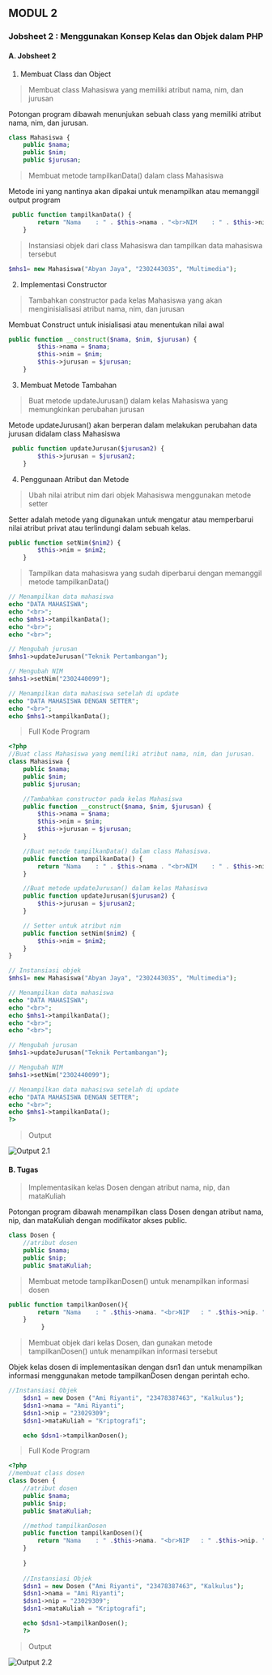 ## MODUL 2 
### Jobsheet 2 : Menggunakan Konsep Kelas dan Objek dalam PHP  
#### A. Jobsheet 2
1. Membuat Class dan Object
> Membuat class Mahasiswa yang memiliki atribut nama, nim, dan jurusan

Potongan program dibawah menunjukan sebuah class yang memiliki atribut nama, nim, dan jurusan.  


```PHP
class Mahasiswa {
    public $nama;
    public $nim;
    public $jurusan;
```

> Membuat metode tampilkanData() dalam class Mahasiswa

Metode ini yang nantinya akan dipakai untuk menampilkan atau memanggil output program  

```PHP
 public function tampilkanData() {
        return "Nama    : " . $this->nama . "<br>NIM    : " . $this->nim . "<br>Jurusan : " . $this->jurusan;
    }
```

> Instansiasi objek dari class Mahasiswa dan tampilkan data mahasiswa tersebut


```PHP
$mhs1= new Mahasiswa("Abyan Jaya", "2302443035", "Multimedia");
```

2. Implementasi Constructor

> Tambahkan constructor pada kelas Mahasiswa yang akan menginisialisasi
atribut nama, nim, dan jurusan

Membuat Construct untuk inisialisasi atau menentukan nilai awal  


```PHP
public function __construct($nama, $nim, $jurusan) {
        $this->nama = $nama;
        $this->nim = $nim;
        $this->jurusan = $jurusan;
    }
```
 3. Membuat Metode Tambahan

> Buat metode updateJurusan() dalam kelas Mahasiswa yang memungkinkan
perubahan jurusan

Metode updateJurusan() akan berperan dalam melakukan perubahan data jurusan didalam class Mahasiswa  

```PHP
 public function updateJurusan($jurusan2) {
        $this->jurusan = $jurusan2;
    }
```
4. Penggunaan Atribut dan Metode

> Ubah nilai atribut nim dari objek Mahasiswa menggunakan metode setter

Setter adalah metode yang digunakan untuk mengatur atau memperbarui nilai atribut privat atau terlindungi dalam sebuah kelas.  

```PHP
public function setNim($nim2) {
        $this->nim = $nim2;
    }
```
>  Tampilkan data mahasiswa yang sudah diperbarui dengan memanggil metode
tampilkanData()

```PHP
// Menampilkan data mahasiswa
echo "DATA MAHASISWA";
echo "<br>";
echo $mhs1->tampilkanData();
echo "<br>";
echo "<br>";

// Mengubah jurusan 
$mhs1->updateJurusan("Teknik Pertambangan");

// Mengubah NIM 
$mhs1->setNim("2302440099");

// Menampilkan data mahasiswa setelah di update
echo "DATA MAHASISWA DENGAN SETTER";
echo "<br>";
echo $mhs1->tampilkanData();
```
> Full Kode Program

```PHP
<?php
//Buat class Mahasiswa yang memiliki atribut nama, nim, dan jurusan.
class Mahasiswa {
    public $nama;
    public $nim;
    public $jurusan;

    //Tambahkan constructor pada kelas Mahasiswa
    public function __construct($nama, $nim, $jurusan) {
        $this->nama = $nama;
        $this->nim = $nim;
        $this->jurusan = $jurusan;
    }

    //Buat metode tampilkanData() dalam class Mahasiswa.
    public function tampilkanData() {
        return "Nama    : " . $this->nama . "<br>NIM    : " . $this->nim . "<br>Jurusan : " . $this->jurusan;
    }

    //Buat metode updateJurusan() dalam kelas Mahasiswa
    public function updateJurusan($jurusan2) {
        $this->jurusan = $jurusan2;
    }

    // Setter untuk atribut nim
    public function setNim($nim2) {
        $this->nim = $nim2;
    }
}

// Instansiasi objek 
$mhs1= new Mahasiswa("Abyan Jaya", "2302443035", "Multimedia");

// Menampilkan data mahasiswa
echo "DATA MAHASISWA";
echo "<br>";
echo $mhs1->tampilkanData();
echo "<br>";
echo "<br>";

// Mengubah jurusan 
$mhs1->updateJurusan("Teknik Pertambangan");

// Mengubah NIM 
$mhs1->setNim("2302440099");

// Menampilkan data mahasiswa setelah di update
echo "DATA MAHASISWA DENGAN SETTER";
echo "<br>";
echo $mhs1->tampilkanData();
?>
```
>Output

![Output 2.1](../images/jbr2.2.png)  

#### B. Tugas  

> Implementasikan kelas Dosen dengan atribut nama, nip, dan mataKuliah

Potongan program dibawah menampilkan class Dosen dengan atribut nama, nip, dan mataKuliah dengan modifikator akses public.
```PHP
class Dosen {
    //atribut dosen
    public $nama;
    public $nip;
    public $mataKuliah;
```

> Membuat metode tampilkanDosen() untuk menampilkan informasi dosen

```PHP
public function tampilkanDosen(){
        return "Nama    : " .$this->nama. "<br>NIP   : " .$this->nip. "<br>Mata Kuliah    : ".$this->mataKuliah;
    }
         }
```

> Membuat objek dari kelas Dosen, dan gunakan metode tampilkanDosen() untuk
menampilkan informasi tersebut


Objek kelas dosen di implementasikan dengan dsn1 dan untuk menampilkan informasi menggunakan metode tampilkanDosen dengan perintah echo.


```PHP
//Instansiasi Objek
    $dsn1 = new Dosen ("Ami Riyanti", "23478387463", "Kalkulus");
    $dsn1->nama = "Ami Riyanti";    
    $dsn1->nip = "23029309";    
    $dsn1->mataKuliah = "Kriptografi";    

    echo $dsn1->tampilkanDosen(); 
   ```

>Full Kode Program

```PHP
<?php
//membuat class dosen
class Dosen {
    //atribut dosen
    public $nama;
    public $nip;
    public $mataKuliah;

    //method tampilkanDosen
    public function tampilkanDosen(){
        return "Nama    : " .$this->nama. "<br>NIP   : " .$this->nip. "<br>Mata Kuliah    : ".$this->mataKuliah;
    }
        
    }
   
    //Instansiasi Objek
    $dsn1 = new Dosen ("Ami Riyanti", "23478387463", "Kalkulus");
    $dsn1->nama = "Ami Riyanti";    
    $dsn1->nip = "23029309";    
    $dsn1->mataKuliah = "Kriptografi";    

    echo $dsn1->tampilkanDosen();
    ?>
```

>Output

![Output 2.2](../images/jbr2.1.png)


   




